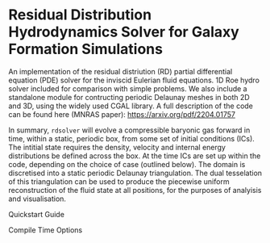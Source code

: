 # Residual Distribution Hydrodynamics Solver for Galaxy Formation Simulations

An implementation of the residual distriution (RD) partial differential equation (PDE) solver for the inviscid Eulerian fluid equations. 1D Roe hydro solver included for comparison with simple problems. We also include a standalone module for contructing periodic Delaunay meshes in both 2D and 3D, using the widely used CGAL library. A full description of the code can be found here (MNRAS paper): https://arxiv.org/pdf/2204.01757

In summary, `rdsolver` will evolve a compressible baryonic gas forward in time, within a static, periodic box, from some set of initial conditions (ICs). The intitial state requires the  density, velocity and internal energy distributions be defined across the box. At the time ICs are set up within the code, depending on the choice of case (outlined below). The domain is discretised into a static periodic Delaunay triangulation. The dual tesselation of this triangulation can be used to produce the piecewise uniform reconstruction of the fluid state at all positions, for the purposes of analyisis and visualisation.

Quickstart Guide

Compile Time Options

